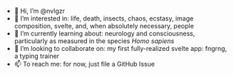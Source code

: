 - 👋 Hi, I’m @nvlgzr
- 👀 I’m interested in: life, death, insects, chaos, ecstasy, image composition, svelte, and, when absolutely necessary, people
- 🌱 I’m currently learning about: neurology and consciousness, particularly as measured in the species _Homo sapiens_
- 💞️ I’m looking to collaborate on: my first fully-realized svelte app: fngrng, a typing trainer
- 📫 To reach me: for now, just file a GitHub Issue

<!---
nvlgzr/nvlgzr is a ✨ special ✨ repository because its `README.md` (this file) appears on your GitHub profile.
You can click the Preview link to take a look at your changes.
--->
